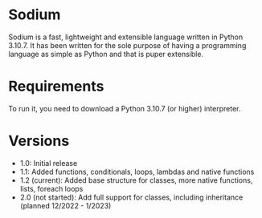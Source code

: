# Sodium
Sodium is a fast, lightweight and extensible language written in Python 3.10.7. It has been written for the sole purpose of having a programming language as simple as Python and that is puper extensible.
# Requirements
To run it, you need to download a Python 3.10.7 (or higher) interpreter.
# Versions
- 1.0: Initial release
- 1.1: Added functions, conditionals, loops, lambdas and native functions
- 1.2 (current): Added base structure for classes, more native functions, lists, foreach loops
- 2.0 (not started): Add full support for classes, including inheritance (planned 12/2022 - 1/2023)
